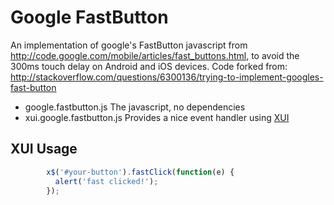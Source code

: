 # Google FastButton

An implementation of google's FastButton javascript from http://code.google.com/mobile/articles/fast_buttons.html, to avoid the 300ms touch delay on Android and iOS devices.  Code forked from: http://stackoverflow.com/questions/6300136/trying-to-implement-googles-fast-button

- google.fastbutton.js The javascript, no dependencies
- xui.google.fastbutton.js Provides a nice event handler using [XUI](http://xuijs.com/)

## XUI Usage

``` js
        x$('#your-button').fastClick(function(e) {
          alert('fast clicked!');
        });
```
